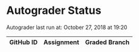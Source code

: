 # Autograder Status
Autograder last run at: October 27, 2018 at 19:20

| GitHub ID | Assignment | Graded Branch |
|-----------|------------|---------------|
